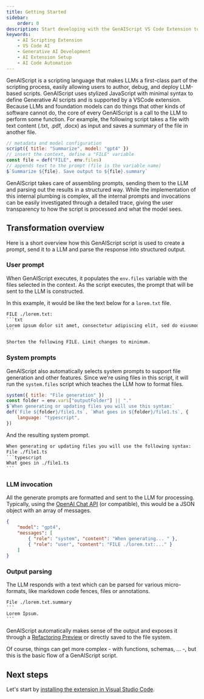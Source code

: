 ```yaml
---
title: Getting Started
sidebar:
    order: 0
description: Start developing with the GenAIScript VS Code Extension to create AI scripts efficiently.
keywords:
    - AI Scripting Extension
    - VS Code AI
    - Generative AI Development
    - AI Extension Setup
    - AI Code Automation
---
```


GenAIScript is a scripting language that makes LLMs a first-class 
part of the scripting process, easily allowing users to author, debug, 
and deploy LLM-based scripts.  GenAIScript uses stylized JavaScript with minimal 
syntax to define Generative AI scripts and is supported by a VSCode extension.
Because LLMs and foundation models can do things that other kinds of software
cannot do, the core of every GenAIScript is a call to the LLM to perform some
function. For example, the following script
takes a file with text content (.txt, .pdf, .docx) as input and
saves a summary of the file in another file.

```js wrap title="summarize.genai.js"
// metadata and model configuration
script({ title: "Summarize", model: "gpt4" })
// insert the context, define a "FILE" variable
const file = def("FILE", env.files)
// appends text to the prompt (file is the variable name)
$`Summarize ${file}. Save output to ${file}.summary`
```

GenAIScript takes care of assembling prompts, sending them to the LLM and parsing
out the results in a structured way. While the implementation of this internal plumbing
is complex, all the internal prompts and invocations can be easily investigated through a detailed trace,
giving the user transparency to how the script is processed and what the model sees.

## Transformation overview

Here is a short overview how this GenAIScript script is used
to create a prompt, send it to a LLM and parse the response
into structured output.

### User prompt

When GenAIScript executes, it populates the `env.files` variable with the files selected in the context.
As the script executes, the prompt that will be sent to the LLM is constructed.

In this example, it would be like the text below for a `lorem.txt` file.

````txt title="user prompt" wrap
FILE ./lorem.txt:
```txt
Lorem ipsum dolor sit amet, consectetur adipiscing elit, sed do eiusmod tempor incididunt ut labore et dolore magna aliqua...
```

Shorten the following FILE. Limit changes to minimum.
````

### System prompts

GenAIScript also automatically selects system prompts to support file generation and other features. Since
we're using files in this script, it will run the `system.files` script which teaches the LLM how to format files.

```js title="system.files.genai.js"
system({ title: "File generation" })
const folder = env.vars["outputFolder"] || "."
$`When generating or updating files you will use this syntax:`
def(`File ${folder}/file1.ts`, `What goes in ${folder}/file1.ts`, {
    language: "typescript",
})
```

And the resulting system prompt.

````txt title="system prompt"
When generating or updating files you will use the following syntax:
File ./file1.ts
```typescript
What goes in ./file1.ts
```
````

### LLM invocation

All the generate prompts are formatted and sent to the LLM for processing. Typically, using the [OpenAI Chat API](https://platform.openai.com/docs/api-reference/chat/create) (or compatible), this would be a JSON object with an array of messages.

```json title="llmrequest.json"
{
    "model": "gpt4",
    "messages": [
        { "role": "system", "content": "When generating... " },
        { "role": "user", "content": "FILE ./lorem.txt:..." }
    ]
}
```

### Output parsing

The LLM responds with a text which can be parsed for various micro-formats,
like markdown code fences, files or annotations.

````txt title="llmresponse.txt"
File ./lorem.txt.summary
```
Lorem Ipsum.
```
````

GenAIScript automatically makes sense of the output and exposes it through a [Refactoring Preview](https://code.visualstudio.com/docs/editor/refactoring#_refactor-preview) or directly saved to the file system.

Of course, things can get more complex - with functions, schemas, ... -, but this is the basic flow of a GenAIScript script.

## Next steps

Let's start by [installing the extension in Visual Studio Code](/genaiscript/getting-started/installation).
